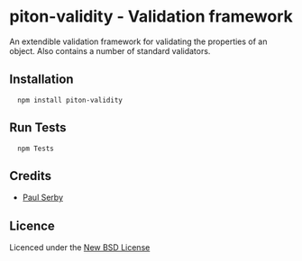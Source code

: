# piton-validity - Validation framework

An extendible validation framework for validating the properties of an object. Also contains a number of standard validators.

## Installation

      npm install piton-validity

## Run Tests

      npm Tests

## Credits
* [Paul Serby](https://github.com/serby/)

## Licence
Licenced under the [New BSD License](http://opensource.org/licenses/bsd-license.php)
